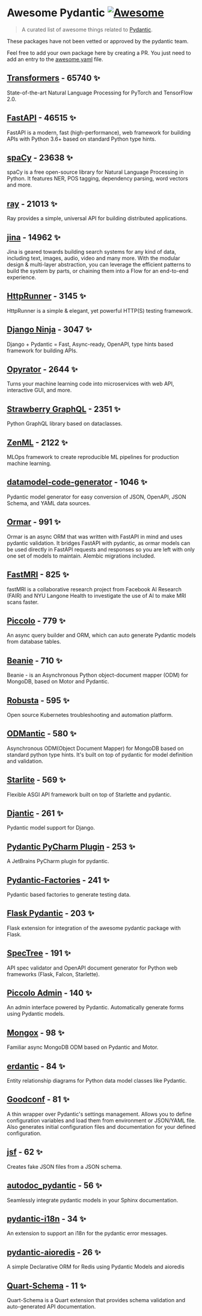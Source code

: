 # Awesome Pydantic [![Awesome](https://awesome.re/badge-flat.svg)](https://github.com/sindresorhus/awesome)

> A curated list of awesome things related to [Pydantic](https://pydantic-docs.helpmanual.io/).

These packages have not been vetted or approved by the pydantic team.

Feel free to add your own package here by creating a PR. You just need to add an entry to the [awesome.yaml](./awesome.yaml) file.


## [Transformers](https://github.com/huggingface/transformers) - 65740 ✨

State-of-the-art Natural Language Processing for PyTorch and TensorFlow 2.0.

## [FastAPI](https://github.com/tiangolo/fastapi) - 46515 ✨

FastAPI is a modern, fast (high-performance), web framework for building APIs with Python 3.6+ based on standard Python type hints.

## [spaCy](https://github.com/explosion/spaCy) - 23638 ✨

spaCy is a free open-source library for Natural Language Processing in Python. It features NER, POS tagging, dependency parsing, word vectors and more.

## [ray](https://github.com/ray-project/ray) - 21013 ✨

Ray provides a simple, universal API for building distributed applications.

## [jina](https://github.com/jina-ai/jina) - 14962 ✨

Jina is geared towards building search systems for any kind of data, including text, images, audio, video and many more. With the modular design & multi-layer abstraction, you can leverage the efficient patterns to build the system by parts, or chaining them into a Flow for an end-to-end experience.

## [HttpRunner](https://github.com/httprunner/httprunner) - 3145 ✨

HttpRunner is a simple & elegant, yet powerful HTTP(S) testing framework.

## [Django Ninja](https://github.com/vitalik/django-ninja) - 3047 ✨

Django + Pydantic = Fast, Async-ready, OpenAPI, type hints based framework for building APIs.

## [Opyrator](https://github.com/ml-tooling/opyrator) - 2644 ✨

Turns your machine learning code into microservices with web API, interactive GUI, and more.

## [Strawberry GraphQL](https://github.com/strawberry-graphql/strawberry) - 2351 ✨

Python GraphQL library based on dataclasses.

## [ZenML](https://github.com/zenml-io/zenml) - 2122 ✨

MLOps framework to create reproducible ML pipelines for production machine learning.

## [datamodel-code-generator](https://github.com/koxudaxi/datamodel-code-generator) - 1046 ✨

Pydantic model generator for easy conversion of JSON, OpenAPI, JSON Schema, and YAML data sources.

## [Ormar](https://github.com/collerek/ormar) - 991 ✨

Ormar is an async ORM that was written with FastAPI in mind and uses pydantic validation. It bridges FastAPI with pydantic, as ormar models can be used directly in FastAPI requests and responses so you are left with only one set of models to maintain. Alembic migrations included.

## [FastMRI](https://github.com/facebookresearch/fastMRI) - 825 ✨

fastMRI is a collaborative research project from Facebook AI Research (FAIR) and NYU Langone Health to investigate the use of AI to make MRI scans faster.

## [Piccolo](https://github.com/piccolo-orm/piccolo) - 779 ✨

An async query builder and ORM, which can auto generate Pydantic models from database tables.

## [Beanie](https://github.com/roman-right/beanie) - 710 ✨

Beanie - is an Asynchronous Python object-document mapper (ODM) for MongoDB, based on Motor and Pydantic.

## [Robusta](https://github.com/robusta-dev/robusta) - 595 ✨

Open source Kubernetes troubleshooting and automation platform.

## [ODMantic](https://github.com/art049/odmantic) - 580 ✨

Asynchronous ODM(Object Document Mapper) for MongoDB based on standard python type hints. It's built on top of pydantic for model definition and validation.

## [Starlite](https://github.com/Goldziher/starlite) - 569 ✨

Flexible ASGI API framework built on top of Starlette and pydantic.

## [Djantic](https://github.com/jordaneremieff/djantic) - 261 ✨

Pydantic model support for Django.

## [Pydantic PyCharm Plugin](https://github.com/koxudaxi/pydantic-pycharm-plugin) - 253 ✨

A JetBrains PyCharm plugin for pydantic.

## [Pydantic-Factories](https://github.com/Goldziher/pydantic-factories) - 241 ✨

Pydantic based factories to generate testing data.

## [Flask Pydantic](https://github.com/bauerji/flask_pydantic) - 203 ✨

Flask extension for integration of the awesome pydantic package with Flask.

## [SpecTree](https://github.com/0b01001001/spectree) - 191 ✨

API spec validator and OpenAPI document generator for Python web frameworks (Flask, Falcon, Starlette).

## [Piccolo Admin](https://github.com/piccolo-orm/piccolo_admin) - 140 ✨

An admin interface powered by Pydantic. Automatically generate forms using Pydantic models.

## [Mongox](https://github.com/aminalaee/mongox) - 98 ✨

Familiar async MongoDB ODM based on Pydantic and Motor.

## [erdantic](https://github.com/drivendataorg/erdantic) - 84 ✨

Entity relationship diagrams for Python data model classes like Pydantic.

## [Goodconf](https://github.com/lincolnloop/goodconf) - 81 ✨

A thin wrapper over Pydantic's settings management. Allows you to define configuration variables and load them from environment or JSON/YAML file. Also generates initial configuration files and documentation for your defined configuration.

## [jsf](https://github.com/ghandic/jsf) - 62 ✨

Creates fake JSON files from a JSON schema.

## [autodoc_pydantic](https://github.com/mansenfranzen/autodoc_pydantic) - 56 ✨

Seamlessly integrate pydantic models in your Sphinx documentation.

## [pydantic-i18n](https://github.com/boardpack/pydantic-i18n) - 34 ✨

An extension to support an i18n for the pydantic error messages.

## [pydantic-aioredis](https://github.com/andrewthetechie/pydantic-aioredis) - 26 ✨

A simple Declarative ORM for Redis using Pydantic Models and aioredis

## [Quart-Schema](https://gitlab.com/pgjones/quart-schema) - 11 ✨

Quart-Schema is a Quart extension that provides schema validation and auto-generated API documentation.
